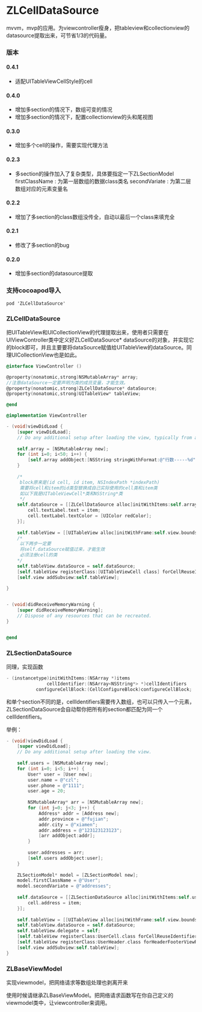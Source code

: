 # ZLCellDataSource
mvvm，mvp的应用。为viewcontroller瘦身，把tableview和collectionview的datasource提取出来，可节省1/3的代码量。

### 版本

#### 0.4.1
* 适配UITableViewCellStyle的cell
 
#### 0.4.0
* 增加多section的情况下，数组可变的情况
* 增加多section的情况下，配置collectionview的头和尾视图

#### 0.3.0
* 增加多个cell的操作，需要实现代理方法

#### 0.2.3
* 多section的操作加入了复杂类型，具体要指定一下ZLSectionModel<br>
  firstClassName : 为第一层数组的数据class类名
  secondVariate : 为第二层数组对应的元素变量名

#### 0.2.2
* 增加了多section的class数组没传全，自动以最后一个class来填充全

#### 0.2.1
* 修改了多section的bug

#### 0.2.0
* 增加多section的datasource提取


### 支持cocoapod导入


```
pod 'ZLCellDataSource'
```


### ZLCellDataSource

把UITableView和UICollectionView的代理提取出来，使用者只需要在UIViewController类中定义好ZLCellDataSource* dataSource的对象，并实现它的block即可，并且主要要将dataSource赋值给UITableView的dataSource。同理UICollectionView也是如此。

```Objective-C
@interface ViewController ()

@property(nonatomic,strong)NSMutableArray* array;
//注意dataSource一定要声明为类的成员变量，才能生效。
@property(nonatomic,strong)ZLCellDataSource* dataSource;
@property(nonatomic,strong)UITableView* tableView;

@end

@implementation ViewController

- (void)viewDidLoad {
    [super viewDidLoad];
    // Do any additional setup after loading the view, typically from a nib.
    
    self.array = [NSMutableArray new];
    for (int i=0; i<50; i++) {
        [self.array addObject:[NSString stringWithFormat:@"行数-----%d",i]];
    }
    
    /*
     block原来是(id cell, id item, NSIndexPath *indexPath)
     需要将cell和item的id类型替换成自己实际使用的cell类和item类
     如以下我是UITableViewCell*类和NSString*类
     */
    self.dataSource = [[ZLCellDataSource alloc]initWithItems:self.array cellIdentifier:@"ZLCell" configureCellBlock:^(UITableViewCell* cell, NSString* item, NSIndexPath *indexPath) {
        cell.textLabel.text = item;
        cell.textLabel.textColor = [UIColor redColor];
    }];
    
    self.tableView = [[UITableView alloc]initWithFrame:self.view.bounds style:UITableViewStylePlain];
    /*
     以下两步一定要
     将self.dataSource赋值过来，才能生效
     必须注册cell的类
    */
    self.tableView.dataSource = self.dataSource;
    [self.tableView registerClass:[UITableViewCell class] forCellReuseIdentifier:@"ZLCell"];
    [self.view addSubview:self.tableView];
    
}


- (void)didReceiveMemoryWarning {
    [super didReceiveMemoryWarning];
    // Dispose of any resources that can be recreated.
}


@end

```

### ZLSectionDataSource

同理，实现函数

```Objective-C
- (instancetype)initWithItems:(NSArray *)items
               cellIdentifier:(NSArray<NSString*> *)cellIdentifiers
           configureCellBlock:(CellConfigureBlock)configureCellBlock;
```

和单个section不同的是，cellIdentifiers需要传入数组，也可以只传入一个元素，ZLSectionDataSource会自动帮你把所有的section都匹配为同一个cellIdentifiers。

举例：
```Objective-C
- (void)viewDidLoad {
    [super viewDidLoad];
    // Do any additional setup after loading the view.
    
    self.users = [NSMutableArray new];
    for (int i=0; i<5; i++) {
        User* user = [User new];
        user.name = @"czl";
        user.phone = @"1111";
        user.age = 20;
        
        NSMutableArray* arr = [NSMutableArray new];
        for (int j=0; j<3; j++) {
            Address* addr = [Address new];
            addr.province = @"fujian";
            addr.city = @"xiamen";
            addr.address = @"123123123123";
            [arr addObject:addr];
        }
        
        user.addresses = arr;
        [self.users addObject:user];
    }
    
    ZLSectionModel* model = [ZLSectionModel new];
    model.firstClassName = @"User";
    model.secondVariate = @"addresses";
    
    self.dataSource = [[ZLSectionDataSource alloc]initWithItems:self.users cellIdentifier:@[@"UserCell"] cellClasses:@[UserCell.class] modelDic:model configureCellBlock:^(UserCell* cell, Address* item, NSIndexPath *indexPath) {
        cell.address = item;
    }];
    
    self.tableView = [[UITableView alloc]initWithFrame:self.view.bounds style:UITableViewStyleGrouped];
    self.tableView.dataSource = self.dataSource;
    self.tableView.delegate = self;
    [self.tableView registerClass:UserCell.class forCellReuseIdentifier:@"UserCell"];
    [self.tableView registerClass:UserHeader.class forHeaderFooterViewReuseIdentifier:@"UserHeader"];
    [self.view addSubview:self.tableView];
}
```

### ZLBaseViewModel

实现viewmodel，把网络请求等数组处理也剥离开来

使用时候请继承ZLBaseViewModel。把网络请求函数写在你自己定义的viewmodel类中，让viewcontroller来调用。



